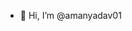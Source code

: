 - 👋 Hi, I’m @amanyadav01


<!---
amanyadav01/amanyadav01 is a ✨ special ✨ repository because its `README.md` (this file) appears on your GitHub profile.
You can click the Preview link to take a look at your changes.
--->
